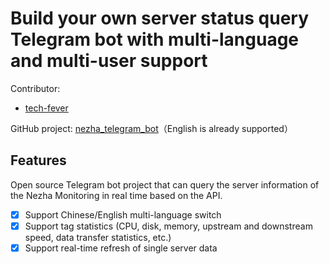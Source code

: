 # Build your own server status query Telegram bot with multi-language and multi-user support
Contributor: 
+ [tech-fever](https://github.com/tech-fever)

GitHub project: [nezha_telegram_bot](https://github.com/tech-fever/nezha_telegram_bot)（English is already supported）  


## Features
Open source Telegram bot project that can query the server information of the Nezha Monitoring in real time based on the API.  

- [x] Support Chinese/English multi-language switch  
- [x] Support tag statistics (CPU, disk, memory, upstream and downstream speed, data transfer statistics, etc.)  
- [x] Support real-time refresh of single server data
